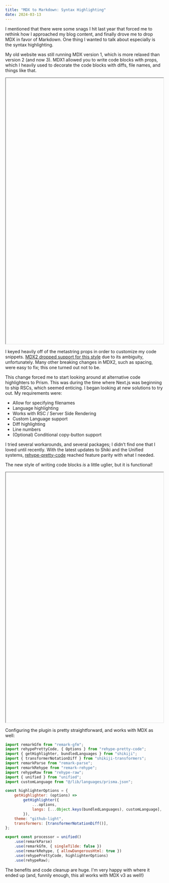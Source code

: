```yaml
---
title: "MDX to Markdown: Syntax Highlighting"
date: 2024-03-13
---
```


I mentioned that there were some snags I hit last year that forced me to rethink how I approached my blog content, and finally drove me to drop MDX in favor of Markdown. One thing I wanted to talk about especially is the syntax highlighting.

My old website was still running MDX version 1, which is more relaxed than version 2 (and now 3). MDX1 allowed you to write code blocks with props, which I heavily used to decorate the code blocks with diffs, file names, and things like that.

<iframe
	width="100%"
	height="850"
	src="data:text/html;charset=utf-8,<head><base target='_blank' /></head><body><script src='https://gist.github.com/IanMitchell/3d66f5366e2765c2f59beea9732a117a.js'></script></body>"></iframe>

I keyed heavily off of the metastring props in order to customize my code snippets. [MDX2 dropped support for this style](https://mdxjs.com/migrating/v2/) due to its ambiguity, unfortunately. Many other breaking changes in MDX2, such as spacing, were easy to fix; this one turned out not to be.

This change forced me to start looking around at alternative code highlighters to Prism. This was during the time where Next.js was beginning to ship RSCs, which seemed enticing. I began looking at new solutions to try out. My requirements were:

- Allow for specifying filenames
- Language highlighting
- Works with RSC / Server Side Rendering
- Custom Language support
- Diff highlighting
- Line numbers
- (Optional) Conditional copy-button support

I tried several workarounds, and several packages; I didn’t find one that I loved until recently. With the latest updates to Shiki and the Unified systems, [rehype-pretty-code](https://rehype-pretty-code.netlify.app/) reached feature parity with what I needed.

The new style of writing code blocks _is_ a little uglier, but it is functional!

<iframe
	width="100%"
	height="800"
	src="data:text/html;charset=utf-8,<head><base target='_blank' /></head><body><script src='https://gist.github.com/IanMitchell/427f89c45019750bd5a31101d40c975c.js'></script></body>"></iframe>

Configuring the plugin is pretty straightforward, and works with MDX as well:

```js title="markdown.ts"
import remarkGfm from "remark-gfm";
import rehypePrettyCode, { Options } from "rehype-pretty-code";
import { getHighlighter, bundledLanguages } from "shikiji";
import { transformerNotationDiff } from "shikiji-transformers";
import remarkParse from "remark-parse";
import remarkRehype from "remark-rehype";
import rehypeRaw from "rehype-raw";
import { unified } from "unified";
import customLanguage from "@/lib/languages/prisma.json";

const highlighterOptions = {
	getHighlighter: (options) =>
		getHighlighter({
			...options,
			langs: [...Object.keys(bundledLanguages), customLanguage],
		}),
	theme: "github-light",
	transformers: [transformerNotationDiff()],
};

export const processor = unified()
	.use(remarkParse)
	.use(remarkGfm, { singleTilde: false })
	.use(remarkRehype, { allowDangerousHtml: true })
	.use(rehypePrettyCode, highlighterOptions)
	.use(rehypeRaw);
```

The benefits and code cleanup are huge. I'm very happy with where it ended up (and, funnily enough, this all works with MDX v3 as well!)
